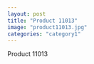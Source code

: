 ```yaml
---
layout: post
title: "Product 11013"
image: "product11013.jpg"
categories: "category1"
---
```

Product 11013
